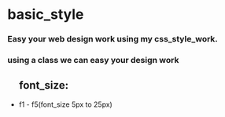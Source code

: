 # basic_style
<link rel="stylesheet" href="style.css">
<h3>Easy your web design work using my css_style_work.</h3>
<h3>using a class we can easy your design work</h3>
<ul><h2>font_size:</h2>
  <li>f1 - f5(font_size 5px to 25px)</li>
  
  
